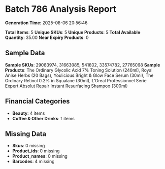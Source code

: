 # Batch 786 Analysis Report

**Generation Time**: 2025-08-06 20:56:46

**Total Items**: 5
**Unique SKUs**: 5
**Unique Products**: 5
**Total Available Quantity**: 35.00
**Near Expiry Products**: 0

## Sample Data
**Sample SKUs**: 29083974, 31663085, 541602, 33574782, 27765068
**Sample Products**: The Ordinary Glycolic Acid 7% Toning Solution (240ml), Royal Anise Herbs (20 Bags), Youlicious Bright & Glow Face Serum (30ml), The Ordinary Retinol 0.2% in Squalane (30ml), L'Oreal Professionnel Serie Expert Absolut Repair Instant Resurfacing Shampoo (300ml)

## Financial Categories
- **Beauty**: 4 items
- **Coffee & Other Drinks**: 1 items

## Missing Data
- **Skus**: 0 missing
- **Product_ids**: 0 missing
- **Product_names**: 0 missing
- **Barcodes**: 4 missing
